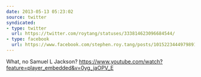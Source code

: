 ```yaml
---
date: 2013-05-13 05:23:02
source: twitter
syndicated:
- type: twitter
  url: https://twitter.com/roytang/statuses/333814623096684544/
- type: facebook
  url: https://www.facebook.com/stephen.roy.tang/posts/10152234449798912
---
```


What, no Samuel L Jackson? https://www.youtube.com/watch?feature=player_embedded&v=0yg_jaOPV_E